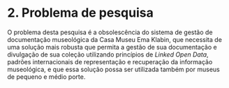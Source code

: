 # 2. Problema de pesquisa

O problema desta pesquisa é a obsolescência do sistema de gestão de documentação museológica da Casa Museu Ema Klabin, que necessita de uma solução mais robusta que permita a gestão de sua documentação e divulgação de sua coleção utilizando princípios de _Linked Open Data_, padrões internacionais de representação e recuperação da informação museológica, e que essa solução possa ser utilizada também por museus de pequeno e médio porte.
